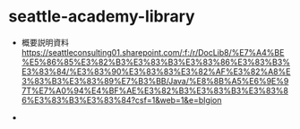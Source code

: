 # seattle-academy-library
- 概要説明資料
https://seattleconsulting01.sharepoint.com/:f:/r/DocLib8/%E7%A4%BE%E5%86%85%E3%82%B3%E3%83%B3%E3%83%86%E3%83%B3%E3%83%84/%E3%83%90%E3%83%83%E3%82%AF%E3%82%A8%E3%83%B3%E3%83%89%E7%B3%BB/Java/%E8%8B%A5%E6%9E%97T%E7%A0%94%E4%BF%AE%E3%82%B3%E3%83%B3%E3%83%86%E3%83%B3%E3%83%84?csf=1&web=1&e=bIgion

- 
